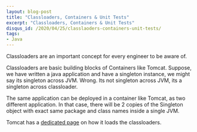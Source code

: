 ```yaml
---
layout: blog-post
title: "Classloaders, Containers & Unit Tests"
excerpt: "Classloaders, Containers & Unit Tests"
disqus_id: /2020/04/25/classlaoders-containers-unit-tests/
tags:
- Java
---
```


Classloaders are an important concept for every engineer to be aware of.

Classloaders are basic building blocks of Containers like Tomcat. Suppose, we have written a java application and have a singleton instance, we might say its singleton across JVM. Wrong. Its not singleton across JVM, its a singleton across classloader.

The same application can be deployed in a container like Tomcat, as two different application. In that case, there will be 2 copies of the Singleton object with exact same package and class names inside a single JVM.

Tomcat has a [dedicated page](http://tomcat.apache.org/tomcat-8.0-doc/class-loader-howto.html) on how it loads the classloaders.

